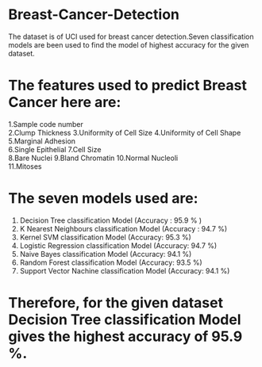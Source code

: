 # Breast-Cancer-Detection

The dataset is of UCI used for breast cancer detection.Seven classification models are been used to find the model of highest accuracy for the given dataset.
# The features used to predict Breast Cancer here are:
  1.Sample code number	
  2.Clump Thickness	
  3.Uniformity of Cell Size	
  4.Uniformity of Cell Shape	
  5.Marginal Adhesion	
  6.Single Epithelial 
  7.Cell Size	
  8.Bare Nuclei	
  9.Bland Chromatin	
  10.Normal Nucleoli	
  11.Mitoses	
  
# The seven models used are:
  1. Decision Tree classification Model (Accuracy : 95.9 % )
  2. K Nearest Neighbours classification Model (Accuracy : 94.7 %)
  3. Kernel SVM classification Model (Accuracy: 95.3 %)
  4. Logistic Regression classification Model (Accuracy: 94.7 %)
  5. Naive Bayes classification Model (Accuracy: 94.1 %)
  6. Random Forest classification Model (Accuracy: 93.5 %)
  7. Support Vector Nachine classification Model (Accuracy: 94.1 %)
  
# Therefore, for the given dataset Decision Tree classification Model gives the highest accuracy of 95.9 %.
